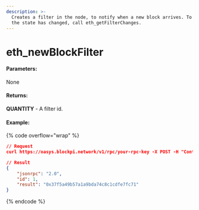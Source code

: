 ```yaml
---
description: >-
  Creates a filter in the node, to notify when a new block arrives. To check if
  the state has changed, call eth_getFilterChanges.
---
```


# eth\_newBlockFilter

#### **Parameters:**

None

#### **Returns:**

**QUANTITY** - A filter id.

#### Example:

{% code overflow="wrap" %}
```json
// Request
curl https://oasys.blockpi.network/v1/rpc/your-rpc-key -X POST -H "Content-Type: application/json" --data '{"jsonrpc":"2.0","method":"eth_newBlockFilter","params":[],"id":1}'

// Result
{
    "jsonrpc": "2.0",
    "id": 1,
    "result": "0x37f5a49b57a1a9bda74c8c1cdfe7fc71"
}
```
{% endcode %}
